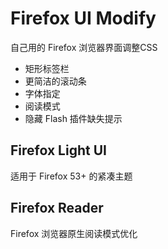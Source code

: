# Firefox UI Modify

自己用的 Firefox 浏览器界面调整CSS

* 矩形标签栏
* 更简洁的滚动条
* 字体指定
* 阅读模式
* 隐藏 Flash 插件缺失提示

## Firefox Light UI

适用于 Firefox 53+ 的紧凑主题

## Firefox Reader

Firefox 浏览器原生阅读模式优化